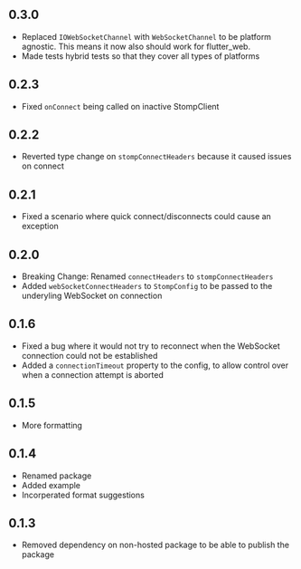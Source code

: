 ## 0.3.0
 - Replaced `IOWebSocketChannel` with `WebSocketChannel` to be platform agnostic. This means it now also should work for flutter_web.
 - Made tests hybrid tests so that they cover all types of platforms

## 0.2.3
 - Fixed `onConnect` being called on inactive StompClient

## 0.2.2
 - Reverted type change on `stompConnectHeaders` because it caused issues on connect

## 0.2.1
 - Fixed a scenario where quick connect/disconnects could cause an exception

## 0.2.0
 - Breaking Change: Renamed `connectHeaders` to `stompConnectHeaders`
 - Added `webSocketConnectHeaders` to `StompConfig` to be passed to the underyling WebSocket on connection

## 0.1.6
 - Fixed a bug where it would not try to reconnect when the WebSocket connection could not be established
 - Added a `connectionTimeout` property to the config, to allow control over when a connection attempt is aborted

## 0.1.5
 - More formatting

## 0.1.4
 - Renamed package
 - Added example
 - Incorperated format suggestions

## 0.1.3
 - Removed dependency on non-hosted package to be able to publish the package
